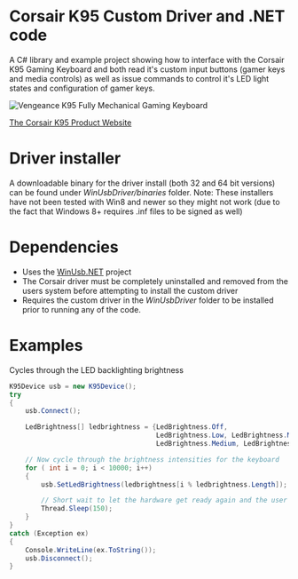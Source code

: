 # Corsair K95 Custom Driver and .NET code
A C# library and example project showing how to interface with the Corsair K95 Gaming Keyboard and both read it's custom input buttons (gamer keys and media controls) as well as issue commands to control it's LED light states and configuration of gamer keys.

![Vengeance K95 Fully Mechanical Gaming Keyboard](http://cwsmgmt.corsair.com/media/catalog/product/k/9/k95_11_angle.png "The K95 Keyboard")

[The Corsair K95 Product Website](http://www.corsair.com/en-us/vengeance-k95-fully-mechanical-gaming-keyboard/)

# Driver installer
A downloadable binary for the driver install (both 32 and 64 bit versions) can be found under *WinUsbDriver/binaries* folder. 
Note: These installers have not been tested with Win8 and newer so they might not work (due to the fact that Windows 8+ requires .inf files to be signed as well)

# Dependencies
* Uses the [WinUsb.NET](https://github.com/madwizard-thomas/winusbnet/) project 
* The Corsair driver must be completely uninstalled and removed from the users system before attempting to install the custom driver
* Requires the custom driver in the *WinUsbDriver* folder to be installed prior to running any of the code.

# Examples

Cycles through the LED backlighting brightness

```csharp
K95Device usb = new K95Device();
try
{
    usb.Connect();

    LedBrightness[] ledbrightness = {LedBrightness.Off,
                                     LedBrightness.Low, LedBrightness.Medium, LedBrightness.High,
                                     LedBrightness.Medium, LedBrightness.Low };

    // Now cycle through the brightness intensities for the keyboard
    for ( int i = 0; i < 10000; i++)
    {
        usb.SetLedBrightness(ledbrightness[i % ledbrightness.Length]);

        // Short wait to let the hardware get ready again and the user to notice the change
        Thread.Sleep(150);
    }
}
catch (Exception ex)
{
    Console.WriteLine(ex.ToString());
    usb.Disconnect();
}
```
